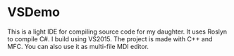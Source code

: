 # VSDemo
This is a light IDE for compiling source code for my daughter. It uses Roslyn to compile C#.
I build using VS2015. The project is made with C++ and MFC. You can also use it as multi-file MDI editor.
